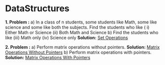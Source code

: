 # DataStructures

**1. Problem :**
    a) In a class of n students,  some students like  Math, some like  science and some like  both  the subjects. 
    Find  the students who like  ( i)  Either Math or Science (ii)  Both Math and Science
    b) Find  the students who like  (iii)  Math only  (iv) Science only
    **Solution:**  [Set Operations](https://github.com/sohamtupe55/DataStructures/blob/master/setoperations.cpp)

**2. Problem :**
    a) Perform matrix operations without pointers.
    **Solution:** [Matrix Operations Without Pointers](https://github.com/sohamtupe55/DataStructures/blob/master/matrixwithoutpointer.cpp)
    b) Perform matrix operations with pointers.
   **Solution:** [Matrix Operations With Pointers](https://github.com/sohamtupe55/DataStructures/blob/master/matrixwithpointer.cpp)
